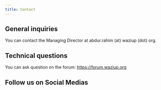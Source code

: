 ```yaml
---
title: Contact
---
```


General inquiries
------------------

You can contact the Managing Director at abdur.rahim (at) waziup (dot) org.


Technical questions
-------------------

You can ask question on the forum: https://forum.waziup.org


Follow us on Social Medias
--------------------------


